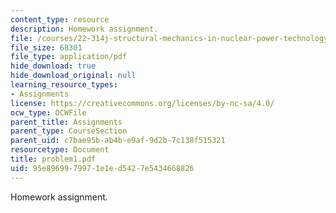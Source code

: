```yaml
---
content_type: resource
description: Homework assignment.
file: /courses/22-314j-structural-mechanics-in-nuclear-power-technology-fall-2006/95e8969979971e1ed5427e5434668826_problem1.pdf
file_size: 68301
file_type: application/pdf
hide_download: true
hide_download_original: null
learning_resource_types:
- Assignments
license: https://creativecommons.org/licenses/by-nc-sa/4.0/
ocw_type: OCWFile
parent_title: Assignments
parent_type: CourseSection
parent_uid: c7bae95b-ab4b-e9af-9d2b-7c138f515321
resourcetype: Document
title: problem1.pdf
uid: 95e89699-7997-1e1e-d542-7e5434668826
---
```

Homework assignment.